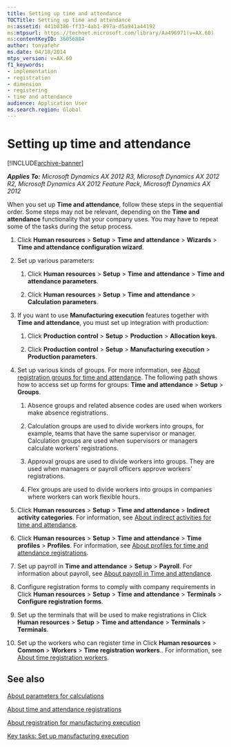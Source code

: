 ```yaml
---
title: Setting up time and attendance
TOCTitle: Setting up time and attendance
ms:assetid: 441b0386-ff33-4ab1-897a-d5a941a44192
ms:mtpsurl: https://technet.microsoft.com/library/Aa496971(v=AX.60)
ms:contentKeyID: 36056884
author: tonyafehr
ms.date: 04/18/2014
mtps_version: v=AX.60
f1_keywords:
- implementation
- registration
- dimension
- registering
- time and attendance
audience: Application User
ms.search.region: Global
---
```


# Setting up time and attendance 


[!INCLUDE[archive-banner](includes/archive-banner.md)]


_**Applies To:** Microsoft Dynamics AX 2012 R3, Microsoft Dynamics AX 2012 R2, Microsoft Dynamics AX 2012 Feature Pack, Microsoft Dynamics AX 2012_

When you set up **Time and attendance**, follow these steps in the sequential order. Some steps may not be relevant, depending on the **Time and attendance** functionality that your company uses. You may have to repeat some of the tasks during the setup process.

1.  Click **Human resources** \> **Setup** \> **Time and attendance** \> **Wizards** \> **Time and attendance configuration wizard**.

2.  Set up various parameters:  
    
    1.  Click **Human resources** \> **Setup** \> **Time and attendance** \> **Time and attendance parameters**.
    
    2.  Click **Human resources** \> **Setup** \> **Time and attendance** \> **Calculation parameters**.   

3.  If you want to use **Manufacturing execution** features together with **Time and attendance**, you must set up integration with production:
    
    1.  Click **Production control** \> **Setup** \> **Production** \> **Allocation keys**.
    
    2.  Click **Production control** \> **Setup** \> **Manufacturing execution** \> **Production parameters**.   

4.  Set up various kinds of groups. For more information, see [About registration groups for time and attendance](about-registration-groups-for-time-and-attendance.md). The following path shows how to access set up forms for groups: **Time and attendance** \> **Setup** \> **Groups**.  
    
    1.  Absence groups and related absence codes are used when workers make absence registrations.
    
    2.  Calculation groups are used to divide workers into groups, for example, teams that have the same supervisor or manager. Calculation groups are used when supervisors or managers calculate workers’ registrations.
    
    3.  Approval groups are used to divide workers into groups. They are used when managers or payroll officers approve workers’ registrations.
    
    4.  Flex groups are used to divide workers into groups in companies where workers can work flexible hours.  

5.  Click **Human resources** \> **Setup** \> **Time and attendance** \> **Indirect activity categories**. For information, see [About indirect activities for time and attendance](about-indirect-activities-for-time-and-attendance.md).

6.  Click **Human resources** \> **Setup** \> **Time and attendance** \> **Time profiles** \> **Profiles**. For information, see [About profiles for time and attendance registrations](about-profiles-for-time-and-attendance-registrations.md).

7.  Set up payroll in **Time and attendance** \> **Setup** \> **Payroll**. For information about payroll, see [About payroll in Time and attendance](about-payroll-in-time-and-attendance.md).

8.  Configure registration forms to comply with company requirements in Click **Human resources** \> **Setup** \> **Time and attendance** \> **Terminals** \> **Configure registration forms**.

9.  Set up the terminals that will be used to make registrations in Click **Human resources** \> **Setup** \> **Time and attendance** \> **Terminals** \> **Terminals**.

10. Set up the workers who can register time in Click **Human resources** \> **Common** \> **Workers** \> **Time registration workers**.. For information, see [About time registration workers](about-time-registration-workers.md).

## See also

[About parameters for calculations](about-parameters-for-calculations.md)

[About time and attendance registrations](about-time-and-attendance-registrations.md)

[About registration for manufacturing execution](about-registration-for-manufacturing-execution.md)

[Key tasks: Set up manufacturing execution](key-tasks-set-up-manufacturing-execution.md)

  


